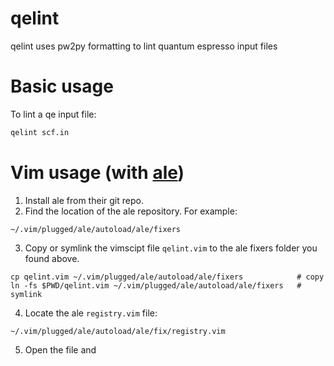 qelint
======

qelint uses pw2py formatting to lint quantum espresso input files

Basic usage
====

To lint a qe input file:
```bash
qelint scf.in
```

Vim usage (with [ale](https://github.com/dense-analysis/ale))
===

1. Install ale from their git repo.
2. Find the location of the ale repository. For example:
```
~/.vim/plugged/ale/autoload/ale/fixers
```
3. Copy or symlink the vimscipt file `qelint.vim` to the ale fixers folder you found above.
```
cp qelint.vim ~/.vim/plugged/ale/autoload/ale/fixers            # copy
ln -fs $PWD/qelint.vim ~/.vim/plugged/ale/autoload/ale/fixers   # symlink
```
4. Locate the ale `registry.vim` file:
```
~/.vim/plugged/ale/autoload/ale/fix/registry.vim
```
5. Open the file and 
